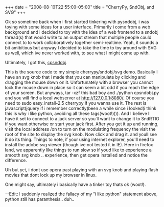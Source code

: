 +++
date = "2008-08-10T22:55:00-05:00"
title = "CherryPy, SndObj, and SVG"
+++

Ok so sometime back when i first started tinkering with pysndobj, i was toying with some ideas for a user interface. Primarily i come from a web background and i decided to toy with the idea of a web frontend to a sndobj thread(s) that would write to an output stream that multiple people could connect to to work collaboratively together semi-realtime. Yeah, it sounds a bit amibitious but anyway I decided to take the time to toy around with SVG as well, which ive never worked with, to see what I might come up with.

Ultimately, I got this, [cpsndobj](http://dasacc22.googlepages.com/cpsndobj.tar.gz).

This is the source code to my simple cherrypy/sndobj/svg demo. Basically I have an svg knob that i made that you can manipulate by clicking and dragging the mouse down on it. Unfortunately with a browser you cannot lock the mouse down in place so it can seem a bit odd if you reach the edge of your screen. But anyways, tar -xzf this bad boy and ./python cpsndobj.py and you will find a local webserver at http://127.0.0.1:8080/. Of course you need to sudo easy_install-2.5 cherrypy if you wanna use it. The rest is javascript(jquery if i remember correctly(been a while since i looked(i think this is why i like python, avoiding all these tags(woot!)))). And I believe I have it set to connect to a jack server so you'll want to change it to SndRTIO if you want otherwise or start your jack first. After you get it up and running, visit the local address /on to turn on the modulating frequency the visit the root of the site to display the svg knob. Now click and drag it. and youll see it do its thing. Things to note, if your using internet explorer, you'll need to install the adobe svg viewer (though ive not tested it in IE). Here in firefox land, we apparently like things to run slow so if youd like to experience a smooth svg knob .. experience, then get opera installed and notice the difference.

Uh but yet, i dont use opera past playing with an svg knob and playing flash movies that dont lock up my browser in linux.

One might say, ultimately i basically have a tinker toy thats ok (woot!).

--Edit: I suddenly realized the fallacy of my "i like python" statement above, python still has paranthesis.. duh..
